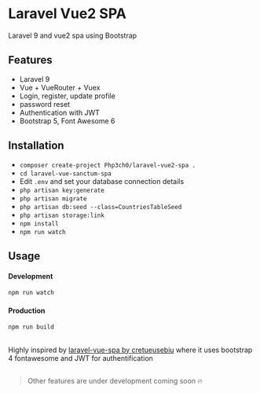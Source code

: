 # Laravel Vue2 SPA

Laravel 9 and vue2 spa using Bootstrap


## Features

-   Laravel 9
-   Vue + VueRouter + Vuex
-   Login, register, update profile
-   password reset
-   Authentication with JWT
-   Bootstrap 5, Font Awesome 6

## Installation

- `composer create-project Php3ch0/laravel-vue2-spa .`
- `cd laravel-vue-sanctum-spa`
- Edit `.env` and set your database connection details
- `php artisan key:generate`
- `php artisan migrate`
- `php artisan db:seed --class=CountriesTableSeed`
- `php artisan storage:link`
- `npm install`
- `npm run watch`

## Usage

#### Development

```bash
npm run watch

```

#### Production

```bash
npm run build
```

##

Highly inspired by [laravel-vue-spa by cretueusebiu](https://github.com/cretueusebiu/laravel-vue-spa) where it uses bootstrap 4 fontawesome and JWT for authentification

##

> Other features are under development coming soon :fire:
